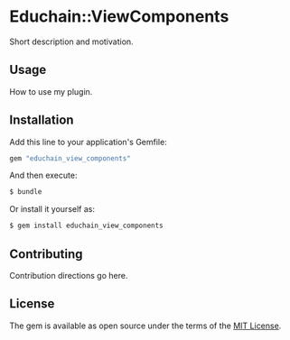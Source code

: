 # Educhain::ViewComponents
Short description and motivation.

## Usage
How to use my plugin.

## Installation
Add this line to your application's Gemfile:

```ruby
gem "educhain_view_components"
```

And then execute:
```bash
$ bundle
```

Or install it yourself as:
```bash
$ gem install educhain_view_components
```

## Contributing
Contribution directions go here.

## License
The gem is available as open source under the terms of the [MIT License](https://opensource.org/licenses/MIT).
